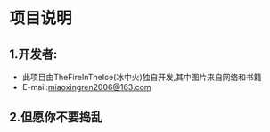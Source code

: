# 项目说明
## 1.开发者:
- 此项目由TheFireInTheIce(冰中火)独自开发,其中图片来自网络和书籍
- E-mail:miaoxingren2006@163.com
## 2.但愿你不要捣乱